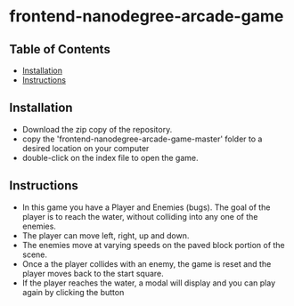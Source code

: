 frontend-nanodegree-arcade-game
===============================

## Table of Contents

* [Installation](#installation)
* [Instructions](#instructions)

## Installation
* Download the zip copy of the repository.
* copy the 'frontend-nanodegree-arcade-game-master' folder to a desired location on your computer
* double-click on the index file to open the game.


## Instructions
* In this game you have a Player and Enemies (bugs). The goal of the player is to reach the water, without colliding into any one of the enemies.
* The player can move left, right, up and down.
* The enemies move at varying speeds on the paved block portion of the scene.
* Once a the player collides with an enemy, the game is reset and the player moves back to the start square.
* If the player reaches the water, a modal will display and you can play again by clicking the button

